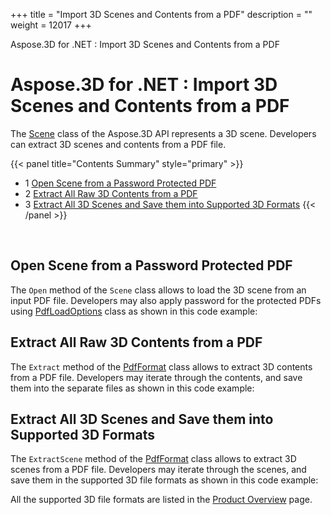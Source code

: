 +++
title = "Import 3D Scenes and Contents from a PDF" 
description = "" 
weight = 12017 
+++

Aspose.3D for .NET : Import 3D Scenes and Contents from a PDF  

# Aspose.3D for .NET : Import 3D Scenes and Contents from a PDF


The [Scene](http://www.aspose.com/api/net/3d/T_Aspose_ThreeD_Scene) class of the Aspose.3D API represents a 3D scene. Developers can extract 3D scenes and contents from a PDF file.

{{< panel title="Contents Summary" style="primary" >}}
*   1 [Open Scene from a Password Protected PDF](#Import3DScenesandContentsfromaPDF-OpenScenefromaPasswordProtectedPDF)
*   2 [Extract All Raw 3D Contents from a PDF](#Import3DScenesandContentsfromaPDF-ExtractAllRaw3DContentsfromaPDF)
*   3 [Extract All 3D Scenes and Save them into Supported 3D Formats](#Import3DScenesandContentsfromaPDF-ExtractAll3DScenesandSavethemintoSupported3DFormats)
{{< /panel >}}
 

 

## Open Scene from a Password Protected PDF

The `Open` method of the `Scene` class allows to load the 3D scene from an input PDF file. Developers may also apply password for the protected PDFs using [PdfLoadOptions](http://www.aspose.com/api/net/3d/aspose.threed.formats/pdfloadoptions) class as shown in this code example:

## Extract All Raw 3D Contents from a PDF

The `Extract` method of the [PdfFormat](http://www.aspose.com/api/net/3d/aspose.threed.formats/pdfformat) class allows to extract 3D contents from a PDF file. Developers may iterate through the contents, and save them into the separate files as shown in this code example:

## Extract All 3D Scenes and Save them into Supported 3D Formats

The `ExtractScene` method of the [PdfFormat](http://www.aspose.com/api/net/3d/aspose.threed.formats/pdfformat) class allows to extract 3D scenes from a PDF file. Developers may iterate through the scenes, and save them in the supported 3D file formats as shown in this code example:

All the supported 3D file formats are listed in the [Product Overview](http://www.aspose.com/docs/display/3dnet/Product+Overview) page.


